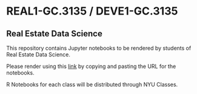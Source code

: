 # REAL1-GC.3135 / DEVE1-GC.3135 
## Real Estate Data Science

This repository contains Jupyter notebooks to be rendered by students of Real Estate Data Science.  

Please render using this [link](https://nbviewer.jupyter.org) by copying and pasting the URL for the notebooks.

R Notebooks for each class will be distributed through NYU Classes.
